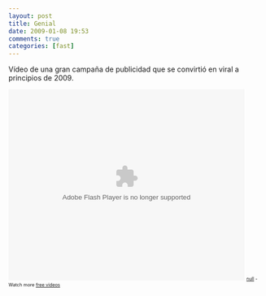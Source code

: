 ```yaml
---
layout: post
title: Genial
date: 2009-01-08 19:53
comments: true
categories: [fast]
---
```

Vídeo de una gran campaña de publicidad que se convirtió en viral a principios de 2009.

<object width="464" height="376" classid="clsid:d27cdb6e-ae6d-11cf-96b8-444553540000" codebase="http://download.macromedia.com/pub/shockwave/cabs/flash/swflash.cab#version=6,0,40,0"><param name="allowScriptAccess" value="always" /><param name="src" value="http://embed.break.com/NTc3MjQ5" /><param name="allowscriptaccess" value="always" /><embed width="464" height="376" type="application/x-shockwave-flash" src="http://embed.break.com/NTc3MjQ5" allowScriptAccess="always" allowscriptaccess="always" /></object>
<span style="font-size: xx-small;"><a href="http://www.break.com/index/sfw-porn-clips.html">null</a> - Watch more <a href="http://www.break.com/">free videos</a></span>
